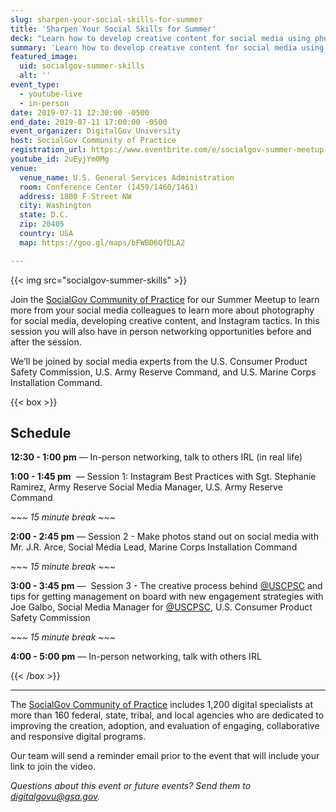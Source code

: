 ```yaml
---
slug: sharpen-your-social-skills-for-summer
title: 'Sharpen Your Social Skills for Summer'
deck: "Learn how to develop creative content for social media using photography, and sharpening your Instagram skills."
summary: 'Learn how to develop creative content for social media using photography, and sharpening your Instagram skills.'
featured_image:
  uid: socialgov-summer-skills
  alt: ''
event_type:
  - youtube-live
  - in-person
date: 2019-07-11 12:30:00 -0500
end_date: 2019-07-11 17:00:00 -0500
event_organizer: DigitalGov University
host: SocialGov Community of Practice
registration_url: https://www.eventbrite.com/e/socialgov-summer-meetup-registration-63691985443
youtube_id: 2uEyjYm0Mg
venue:
  venue_name: U.S. General Services Administration
  room: Conference Center (1459/1460/1461)
  address: 1800 F Street NW
  city: Washington
  state: D.C.
  zip: 20405
  country: USA
  map: https://goo.gl/maps/bFWBD6QfDLA2

---
```


{{< img src="socialgov-summer-skills" >}}

Join the [SocialGov Community of Practice](https://digital.gov/communities/social-media/) for our Summer Meetup to learn more from your social media colleagues to learn more about photography for social media, developing creative content, and Instagram tactics. In this session you will also have in person networking opportunities before and after the session.

We’ll be joined by social media experts from the U.S. Consumer Product Safety Commission, U.S. Army Reserve Command, and U.S. Marine Corps Installation Command.

{{< box >}}

## Schedule

**12:30 - 1:00 pm** — In-person networking, talk to others IRL (in real life)

**1:00 - 1:45 pm**  — Session 1: Instagram Best Practices with Sgt. Stephanie Ramirez, Army Reserve Social Media Manager, U.S. Army Reserve Command

_~~~ 15 minute break ~~~_

**2:00 - 2:45 pm** — Session 2 - Make photos stand out on social media with Mr. J.R. Arce, Social Media Lead, Marine Corps Installation Command

_~~~ 15 minute break ~~~_

**3:00 - 3:45 pm** —  Session 3 - The creative process behind [@USCPSC](https://twitter.com/USCPSC) and tips for getting management on board with new engagement strategies with Joe Galbo, Social Media Manager for [@USCPSC](https://twitter.com/USCPSC), U.S. Consumer Product Safety Commission

_~~~ 15 minute break ~~~_

**4:00 - 5:00 pm** — In-person networking, talk with others IRL

{{< /box >}}

---

The [SocialGov Community of Practice](https://digital.gov/communities/social-media/) includes 1,200 digital specialists at more than 160 federal, state, tribal, and local agencies who are dedicated to improving the creation, adoption, and evaluation of engaging, collaborative and responsive digital programs.

Our team will send a reminder email prior to the event that will include your link to join the video.

_Questions about this event or future events? Send them to [digitalgovu@gsa.gov](mailto:digitalgovu@gsa.gov)._
